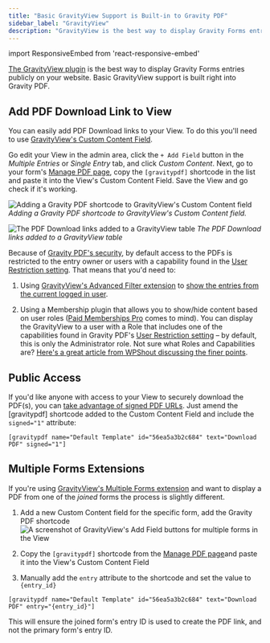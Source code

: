 ```yaml
---
title: "Basic GravityView Support is Built-in to Gravity PDF"
sidebar_label: "GravityView"
description: "GravityView is the best way to display Gravity Forms entries on your website. Basic GravityView support is built right into Gravity PDF."
---
```


import ResponsiveEmbed from 'react-responsive-embed'

<a href="https://www.gravitykit.com/features/?ref=186" rel="sponsored">The GravityView plugin</a> is the best way to display Gravity Forms entries publicly on your website. Basic GravityView support is built right into Gravity PDF.

## Add PDF Download Link to View 

You can easily add PDF Download links to your View. To do this you'll need to use [GravityView's Custom Content Field](https://docs.gravitykit.com/article/111-using-the-custom-content-field).

<ResponsiveEmbed src="https://player.vimeo.com/video/671780459" allowfullscreen />

Go edit your View in the admin area, click the `+ Add Field` button in the *Multiple Entries* or *Single Entry* tab, and click *Custom Content*. Next, go to your form's [Manage PDF page](managing-pdfs.md), copy the `[gravitypdf]` shortcode in the list and paste it into the View's Custom Content Field. Save the View and go check if it's working. 

![Adding a Gravity PDF shortcode to GravityView's Custom Content field](https://resources.gravitypdf.com/uploads/2021/04/v6-GravityView-Custom-Content.png)
_Adding a Gravity PDF shortcode to GravityView's Custom Content field._

![The PDF Download links added to a GravityView table](https://resources.gravitypdf.com/uploads/2016/06/GravityViewList.png) 
_The PDF Download links added to a GravityView table_

Because of [Gravity PDF's security](pdf-security.md), by default access to the PDFs is restricted to the entry owner or users with a capability found in the [User Restriction setting](global-settings.md#user-restriction). That means that you'd need to:

1.  Using <a href="https://www.gravitykit.com/extensions/advanced-filter/?ref=186" rel="sponsored">GravityView's Advanced Filter extension</a> to [show the entries from the current logged in user](https://docs.gravitykit.com/article/203-how-to-show-only-results-submitted-by-the-current-user).

2.  Using a Membership plugin that allows you to show/hide content based on user roles ([Paid Memberships Pro](https://wordpress.org/plugins/paid-memberships-pro/) comes to mind). You can display the GravityView to a user with a Role that includes one of the capabilities found in Gravity PDF's [User Restriction setting](global-settings.md#user-restriction) – by default, this is only the Administrator role. Not sure what Roles and Capabilities are? [Here's a great article from WPShout discussing the finer points](https://wpshout.com/working-with-wordpress-user-roles-and-capabilities/).

## Public Access 

If you'd like anyone with access to your View to securely download the PDF(s), you can [take advantage of signed PDF URLs](shortcodes-and-mergetags.md#signed-optional). Just amend the [gravitypdf] shortcode added to the Custom Content Field and include the `signed="1"` attribute:

`[gravitypdf name="Default Template" id="56ea5a3b2c684" text="Download PDF" signed="1"]`

## Multiple Forms Extensions

If you're using [GravityView's Multiple Forms extension](https://www.gravitykit.com/extensions/multiple-forms/?ref=186) and want to display a PDF from one of the _joined_ forms the process is slightly different.

1. Add a new Custom Content field for the specific form, add the Gravity PDF shortcode
![A screenshot of GravityView's Add Field buttons for multiple forms in the View](https://resources.gravitypdf.com/uploads/2022/08/gravityview-add-fields-from-specific-forms.png)

2. Copy the `[gravitypdf]` shortcode from the [Manage PDF page](managing-pdfs.md)and paste it into the View's Custom Content Field
3. Manually add the `entry` attribute to the shortcode and set the value to `{entry_id}` 

`[gravitypdf name="Default Template" id="56ea5a3b2c684" text="Download PDF" entry="{entry_id}"]`

This will ensure the joined form's entry ID is used to create the PDF link, and not the primary form's entry ID.
